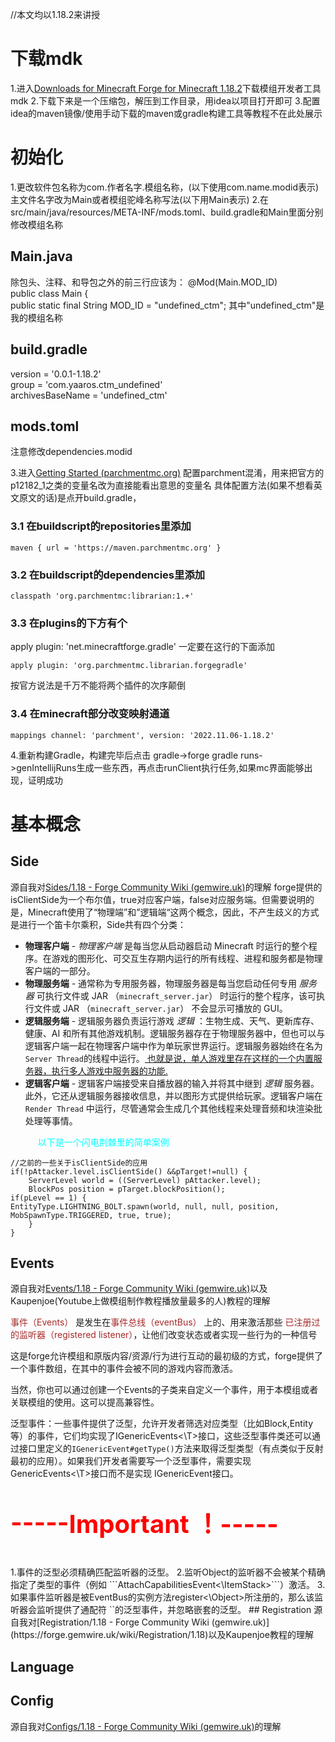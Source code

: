 //本文均以1.18.2来讲授
# 下载mdk
1.进入[Downloads for Minecraft Forge for Minecraft 1.18.2](https://files.minecraftforge.net/net/minecraftforge/forge/index_1.18.2.html)下载模组开发者工具mdk
2.下载下来是一个压缩包，解压到工作目录，用idea以项目打开即可
3.配置idea的maven镜像/使用手动下载的maven或gradle构建工具等教程不在此处展示

# 初始化
1.更改软件包名称为com.作者名字.模组名称，(以下使用com.name.modid表示)主文件名字改为Main或者模组驼峰名称写法(以下用Main表示)
2.在src/main/java/resources/META-INF/mods.toml、build.gradle和Main里面分别修改模组名称
## Main.java
除包头、注释、和导包之外的前三行应该为：
@Mod(Main.MOD_ID)  
public class Main {  
    public static final String MOD_ID = "undefined_ctm";
其中"undefined_ctm"是我的模组名称
## build.gradle 
version = '0.0.1-1.18.2'  
group = 'com.yaaros.ctm_undefined'  
archivesBaseName = 'undefined_ctm'
## mods.toml 
注意修改dependencies.modid

3.进入[Getting Started (parchmentmc.org)](https://parchmentmc.org/docs/getting-started) 配置parchment混淆，用来把官方的p12182_1之类的变量名改为直接能看出意思的变量名
具体配置方法(如果不想看英文原文的话)是点开build.gradle，
### 3.1 在buildscript的repositories里添加
```
maven { url = 'https://maven.parchmentmc.org' }
```
### 3.2 在buildscript的dependencies里添加
```
classpath 'org.parchmentmc:librarian:1.+'
```
### 3.3 在plugins的下方有个
apply plugin: 'net.minecraftforge.gradle'
一定要在这行的下面添加
```
apply plugin: 'org.parchmentmc.librarian.forgegradle'
```
按官方说法是千万不能将两个插件的次序颠倒
### 3.4 在minecraft部分改变映射通道
```
mappings channel: 'parchment', version: '2022.11.06-1.18.2'
```


4.重新构建Gradle，构建完毕后点击
gradle->forge gradle runs->genIntellijRuns生成一些东西，再点击runClient执行任务,如果mc界面能够出现，证明成功
# 基本概念
## Side
源自我对[Sides/1.18 - Forge Community Wiki (gemwire.uk)](https://forge.gemwire.uk/wiki/Sides/1.18)的理解
forge提供的isClientSide为一个布尔值，true对应客户端，false对应服务端。但需要说明的是，Minecraft使用了“物理端”和”逻辑端“这两个概念，因此，不产生歧义的方式是进行一个笛卡尔乘积，Side共有四个分类：
- **物理客户端** - _物理客户端_ 是每当您从启动器启动 Minecraft 时运行的整个程序。在游戏的图形化、可交互生存期内运行的所有线程、进程和服务都是物理客户端的一部分。
- **物理服务端** - 通常称为专用服务器，物理服务器是每当您启动任何专用 _服务器_ 可执行文件或 JAR （`minecraft_server.jar`） 时运行的整个程序，该可执行文件或 JAR （`minecraft_server.jar`） 不会显示可播放的 GUI。
- **逻辑服务端** - 逻辑服务器负责运行游戏 _逻辑_ ：生物生成、天气、更新库存、健康、AI 和所有其他游戏机制。逻辑服务器存在于物理服务器中，但也可以与逻辑客户端一起在物理客户端中作为单玩家世界运行。逻辑服务器始终在名为 `Server Thread`的线程中运行。<u> 也就是说，单人游戏里存在这样的一个内置服务器，执行多人游戏中服务器的功能.</u>
- **逻辑客户端** - 逻辑客户端接受来自播放器的输入并将其中继到 _逻辑_ 服务器。此外，它还从逻辑服务器接收信息，并以图形方式提供给玩家。逻辑客户端在 `Render Thread` 中运行，尽管通常会生成几个其他线程来处理音频和块渲染批处理等事情。
	<p style="color: aqua; margin-left: 20px">
	以下是一个闪电荆棘里的简单案例 </p>
```
//之前的一些关于isClientSide的应用
if(!pAttacker.level.isClientSide() &&pTarget!=null) {  
    ServerLevel world = ((ServerLevel) pAttacker.level);
    BlockPos position = pTarget.blockPosition();  
if(pLevel == 1) {
EntityType.LIGHTNING_BOLT.spawn(world, null, null, position, MobSpawnType.TRIGGERED, true, true);
    }  
}
```
## Events
源自我对[Events/1.18 - Forge Community Wiki (gemwire.uk)](https://forge.gemwire.uk/wiki/Events/1.18)以及Kaupenjoe(Youtube上做模组制作教程播放量最多的人)教程的理解
<p><span style="color:brown">事件（Events）
</span>是发生在<span style="color:brown">事件总线（eventBus）
</span>上的、用来激活那些
<span style="color:brown">已注册过的监听器（registered listener）</span>，让他们改变状态或者实现一些行为的一种信号</p>
这是forge允许模组和原版内容/资源/行为进行互动的最初级的方式，forge提供了一个事件数组，在其中的事件会被不同的游戏内容而激活。

当然，你也可以通过创建一个Events的子类来自定义一个事件，用于本模组或者关联模组的使用。这可以提高兼容性。

泛型事件：一些事件提供了泛型，允许开发者筛选对应类型（比如Block,Entity等）的事件，它们均实现了IGenericEvents<\T>接口，这些泛型事件类还可以通过接口里定义的```IGenericEvent#getType()```方法来取得泛型类型（有点类似于反射最初的应用）。如果我们开发者需要写一个泛型事件，需要实现GenericEvents<\T>接口而不是实现 IGenericEvent接口。
<p style="color:red;font-weight:bold;font-size:40px">-----Important ！-----
</p>
1.事件的泛型必须精确匹配监听器的泛型。
2.监听Object的监听器不会被某个精确指定了类型的事件（例如
```AttachCapabilitiesEvent<\ItemStack>```）激活。
3.如果事件监听器是被EventBus的实例方法register<\Object>所注册的，那么该监听器会监听提供了通配符 `<?>`的泛型事件，并忽略嵌套的泛型。
## Registration
源自我对[Registration/1.18 - Forge Community Wiki (gemwire.uk)](https://forge.gemwire.uk/wiki/Registration/1.18)以及Kaupenjoe教程的理解

## Language

## Config
源自我对[Configs/1.18 - Forge Community Wiki (gemwire.uk)](https://forge.gemwire.uk/wiki/Configs/1.18)的理解
